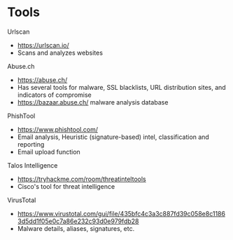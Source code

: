 
# Tools

Urlscan
- https://urlscan.io/
- Scans and analyzes websites

Abuse.ch
- https://abuse.ch/
- Has several tools for malware, SSL blacklists, URL distribution sites, and indicators of compromise
- https://bazaar.abuse.ch/ malware analysis database

PhishTool
- https://www.phishtool.com/
- Email analysis, Heuristic (signature-based) intel, classification and reporting
- Email upload function

Talos Intelligence
- https://tryhackme.com/room/threatinteltools
- Cisco's tool for threat intelligence

VirusTotal
- https://www.virustotal.com/gui/file/435bfc4c3a3c887fd39c058e8c11863d5dd1f05e0c7a86e232c93d0e979fdb28
- Malware details, aliases, signatures, etc.




